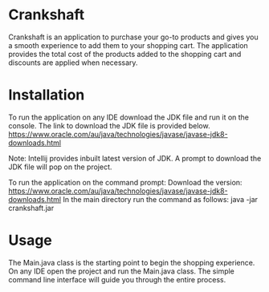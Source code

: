 # Crankshaft
Crankshaft is an application to purchase your go-to products and gives you a smooth experience to add them to your shopping cart. The application provides the total cost of the products added to the shopping cart and discounts are applied when necessary.

# Installation 

To run the application on any IDE download the JDK file and run it on the console.
The link to download the JDK file is provided below.
https://www.oracle.com/au/java/technologies/javase/javase-jdk8-downloads.html

Note: Intellij provides inbuilt latest version of JDK. A prompt to download the JDK file will pop on the project.

To run the application on the command prompt:
Download the version: https://www.oracle.com/au/java/technologies/javase/javase-jdk8-downloads.html
In the main directory run the command as follows: java -jar crankshaft.jar

# Usage

The Main.java class is the starting point to begin the shopping experience.
On any IDE open the project and run the Main.java class.
The simple command line interface will guide you through the entire process.
